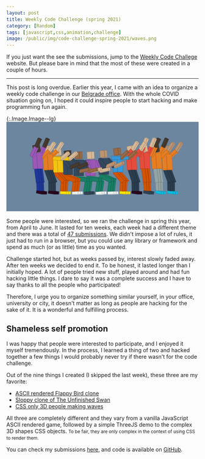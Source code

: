 ```yaml
---
layout: post
title: Weekly Code Challenge (spring 2021)
category: [Random]
tags: [javascript,css,animation,challenge]
image: /public/img/code-challenge-spring-2021/waves.png
---
```


If you just want the see the submissions, jump to the [Weekly Code Challege](https://muffinman.io/code-challenge/) website. But please bare in mind that the most of these were created in a couple of hours.

----

This post is long overdue. Earlier this year, I came with an idea to organize a weekly code challenge in our [Belgrade office](https://work.co/careers/offices/belgrade/). With the whole  COVID situation going on, I hoped it could inspire people to start hacking and make programming fun again.

{:.Image.Image--lg}
[![CSS only 3D people making waves](/public/img/code-challenge-spring-2021/waves.png)](https://muffinman.io/code-challenge/)

<!--more-->

Some people were interested, so we ran the challenge in spring this year, from April to June. It lasted for ten weeks, each week had a different theme and there was a total of [47 submissions](https://muffinman.io/code-challenge/). We didn't impose a lot of rules, it just had to run in a browser, but you could use any library or framework and spend as much (or as little) time as you wanted.

Challenge started hot, but as weeks passed by, interest slowly faded away. After ten weeks we decided to end it. To be honest, it lasted longer than I initially hoped. A lot of people tried new stuff, played around and had fun hacking little things. I dare to say it was a complete success and I have to say thanks to all the people who participated!

Therefore, I urge you to organize something similar yourself, in your office, university or city, it doesn't matter as long as people are hacking for the sake of it. It is a wonderful and fulfilling process.

## Shameless self promotion

I was happy that people were interested to participate, and I enjoyed it myself tremendously. In the process, I learned a thing of two and hacked together a few things I would probably never try if there wasn't for the code challenge.

Out of the nine things I created (I skipped the last week), these three are my favorite:

* [ASCII rendered Flappy Bird clone](https://muffinman.io/weekly-code-challenge/week-three/index.html)
* [Sloppy clone of The Unfinished Swan](https://muffinman.io/weekly-code-challenge/week-five/index.html)
* [CSS only 3D people making waves](https://muffinman.io/weekly-code-challenge/week-seven/index.html)

All three are completely different and they vary from a vanilla JavaScript ASCII rendered game, followed by a simple ThreeJS demo to <label class="SideNote-trigger">the complex 3D shapes CSS objects.</label>
<small class="SideNote">
To be fair, they are only complex in the context of using CSS to render them.
</small>

You can check my submissions [here](https://muffinman.io/weekly-code-challenge/), and code is available on [GitHub](https://github.com/Stanko/weekly-code-challenge).
